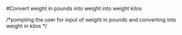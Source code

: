#Convert weight in pounds into weight into weight kilos

/*pompting the user for input of weight in 
pounds and converting into weight in kilos
*/
